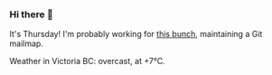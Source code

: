 ### Hi there :wave:

It's Thursday! I'm probably working for [this bunch](https://github.com/kohofinancial), maintaining a Git mailmap.

Weather in Victoria BC: overcast, at +7°C.
